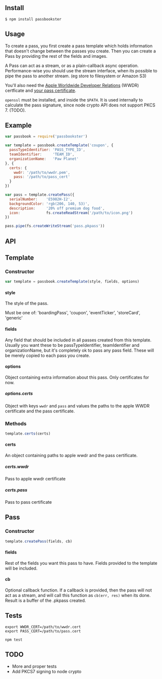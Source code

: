 
## Install

    $ npm install passbookster

## Usage

To create a pass, you first create a pass template which holds information
that doesn't change between the passes you create. Then you can create a Pass
by providing the rest of the fields and images.

A Pass can act as a stream, or as a plain-callback async operation.
Performance-wise you should use the stream interface, when its possible to pipe the pass to another stream. (eg store to filesystem or Amazon S3)

You'll also need the [Apple Worldwide Developer Relations](http://www.apple.com/certificateauthority/) (WWDR) certficate and [your pass certificate](https://developer.apple.com/ios/manage/passtypeids/index.action).

`openssl` must be installed, and inside the `$PATH`. It is used internally to calculate the pass signature, since node crypto API does not support PKCS 7. (TODO).

## Example

```javascript
var passbook = require('passbookster')

var template = passbook.createTemplate('coupon', {
  passTypeIdentifier: 'PASS_TYPE_ID',
  teamIdentifier:     'TEAM_ID',
  organizationName:   'Paw Planet'
}, {
  certs: {
    wwdr: '/path/to/wwdr.pem',
    pass: '/path/to/pass_cert'
  }
})

var pass = template.createPass({
  serialNumber:    'E5982H-I2',
  backgroundColor: 'rgb(206, 140, 53)',
  description:     '20% off premium dog food',
  icon:            fs.createReadStream('/path/to/icon.png')
})

pass.pipe(fs.createWriteStream('pass.pkpass'))
```

## API

## Template

### Constructor

```javascript
var template = passbook.createTemplate(style, fields, options)
```

#### style

The style of the pass.

Must be one of: 'boardingPass', 'coupon', 'eventTicker', 'storeCard', 'generic'

#### fields

Any field that should be included in all passes created from this template. Usually you want these to be passTypeIdentifier, teamIdentifier and organizationName, but it's completely ok to pass any pass field. These will be merely copied to each pass you create.

#### options

Object containing extra information about this pass. Only certificates for now.

##### options.certs

Object with keys `wwdr` and `pass` and values the paths to the apple WWDR certificate and the pass certificate.

### Methods

```javascript
template.certs(certs)
```

#### certs

An object containing paths to apple wwdr and the pass certificate.

##### certs.wwdr

Pass to apple wwdr certificate

##### certs.pass

Pass to pass certificate

## Pass

### Constructor

```javascript
template.createPass(fields, cb)
```

#### fields

Rest of the fields you want this pass to have. Fields provided to the template will be included.

#### cb

Optional callback function. If a callback is provided, then the pass will not act as a stream, and will call this function as `cb(err, res)` when its done. Result is a buffer of the .pkpass created.

## Tests

```
export WWDR_CERT=/path/to/wwdr.cert
export PASS_CERT=/path/to/pass.cert

npm test
```

## TODO

* More and proper tests
* Add PKCS7 signing to node crypto
